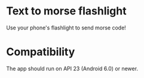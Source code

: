 # Text to morse flashlight
Use your phone's flashlight to send morse code!

# Compatibility
The app should run on API 23 (Android 6.0) or newer.